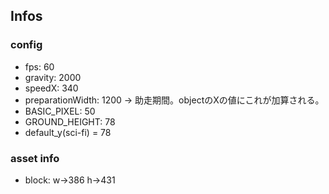 ## Infos

### config
- fps: 60
- gravity: 2000
- speedX: 340
- preparationWidth: 1200 -> 助走期間。objectのXの値にこれが加算される。
- BASIC_PIXEL: 50
- GROUND_HEIGHT: 78
- default_y(sci-fi) = 78

### asset info
- block: w->386 h->431
